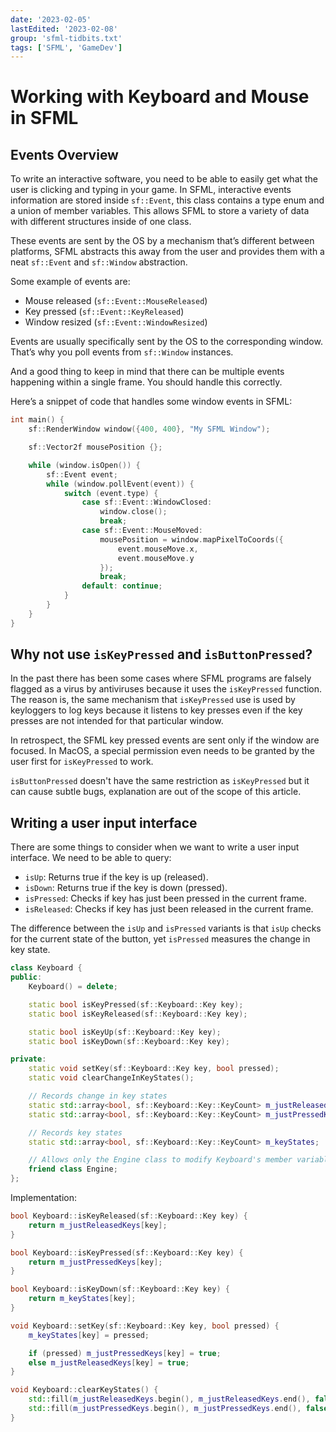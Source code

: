 ```yaml
---
date: '2023-02-05'
lastEdited: '2023-02-08'
group: 'sfml-tidbits.txt'
tags: ['SFML', 'GameDev']
---
```


# Working with Keyboard and Mouse in SFML

## Events Overview

To write an interactive software, you need to be able to easily get what the user is clicking and typing in your game. In SFML, interactive events information are stored inside `sf::Event`, this class contains a type enum and a union of member variables. This allows SFML to store a variety of data with different structures inside of one class.

These events are sent by the OS by a mechanism that’s different between platforms, SFML abstracts this away from the user and provides them with a neat `sf::Event` and `sf::Window` abstraction.

Some example of events are:

  - Mouse released (`sf::Event::MouseReleased`)
  - Key pressed (`sf::Event::KeyReleased`)
  - Window resized (`sf::Event::WindowResized`)

Events are usually specifically sent by the OS to the corresponding window. That’s why you poll events from `sf::Window` instances.

And a good thing to keep in mind that there can be multiple events happening within a single frame. You should handle this correctly.

Here’s a snippet of code that handles some window events in SFML:

```cpp
int main() {
    sf::RenderWindow window({400, 400}, "My SFML Window");

    sf::Vector2f mousePosition {};

    while (window.isOpen()) {
        sf::Event event;
        while (window.pollEvent(event)) {
            switch (event.type) {
                case sf::Event::WindowClosed:
                    window.close();
                    break;
                case sf::Event::MouseMoved:
                    mousePosition = window.mapPixelToCoords({
                        event.mouseMove.x,
                        event.mouseMove.y
                    });
                    break;
                default: continue;
            }
        }
    }
}
```

## Why not use `isKeyPressed` and `isButtonPressed`?

In the past there has been some cases where SFML programs are falsely flagged as a virus by antiviruses because it uses the `isKeyPressed` function. The reason is, the same mechanism that `isKeyPressed` use is used by keyloggers to log keys because it listens to key presses even if the key presses are not intended for that particular window.

In retrospect, the SFML key pressed events are sent only if the window are focused. In MacOS, a special permission even needs to be granted by the user first for `isKeyPressed` to work.

`isButtonPressed` doesn't have the same restriction as `isKeyPressed` but it can cause subtle bugs, explanation are out of the scope of this article.

## Writing a user input interface

There are some things to consider when we want to write a user input interface. We need to be able to query:

  - `isUp`: Returns true if the key is up (released).
  - `isDown`: Returns true if the key is down (pressed).
  - `isPressed`: Checks if key has just been pressed in the current frame.
  - `isReleased`: Checks if key has just been released in the current frame.

The difference between the `isUp` and `isPressed` variants is that `isUp` checks for the current state of the button, yet `isPressed` measures the change in key state.

```c++
class Keyboard {
public:
    Keyboard() = delete;

    static bool isKeyPressed(sf::Keyboard::Key key);
    static bool isKeyReleased(sf::Keyboard::Key key);

    static bool isKeyUp(sf::Keyboard::Key key);
    static bool isKeyDown(sf::Keyboard::Key key);

private:
    static void setKey(sf::Keyboard::Key key, bool pressed);
    static void clearChangeInKeyStates();

    // Records change in key states
    static std::array<bool, sf::Keyboard::Key::KeyCount> m_justReleasedKeys;
    static std::array<bool, sf::Keyboard::Key::KeyCount> m_justPressedKeys;

    // Records key states
    static std::array<bool, sf::Keyboard::Key::KeyCount> m_keyStates;

    // Allows only the Engine class to modify Keyboard's member variables.
    friend class Engine;
};
```

Implementation:

```c++
bool Keyboard::isKeyReleased(sf::Keyboard::Key key) {
	return m_justReleasedKeys[key];
}

bool Keyboard::isKeyPressed(sf::Keyboard::Key key) {
	return m_justPressedKeys[key];
}

bool Keyboard::isKeyDown(sf::Keyboard::Key key) {
	return m_keyStates[key];
}

void Keyboard::setKey(sf::Keyboard::Key key, bool pressed) {
	m_keyStates[key] = pressed;

	if (pressed) m_justPressedKeys[key] = true;
	else m_justReleasedKeys[key] = true;
}

void Keyboard::clearKeyStates() {
	std::fill(m_justReleasedKeys.begin(), m_justReleasedKeys.end(), false);
	std::fill(m_justPressedKeys.begin(), m_justPressedKeys.end(), false);
}
```
